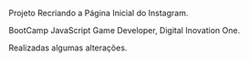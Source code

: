 Projeto Recriando a Página Inicial do Instagram.

BootCamp JavaScript Game Developer, Digital Inovation One.

Realizadas algumas alterações. 
